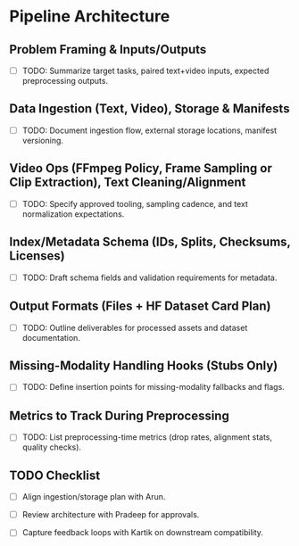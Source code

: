 # Pipeline Architecture

## Problem Framing & Inputs/Outputs
- [ ] TODO: Summarize target tasks, paired text+video inputs, expected preprocessing outputs.

## Data Ingestion (Text, Video), Storage & Manifests
- [ ] TODO: Document ingestion flow, external storage locations, manifest versioning.

## Video Ops (FFmpeg Policy, Frame Sampling or Clip Extraction), Text Cleaning/Alignment
- [ ] TODO: Specify approved tooling, sampling cadence, and text normalization expectations.

## Index/Metadata Schema (IDs, Splits, Checksums, Licenses)
- [ ] TODO: Draft schema fields and validation requirements for metadata.

## Output Formats (Files + HF Dataset Card Plan)
- [ ] TODO: Outline deliverables for processed assets and dataset documentation.

## Missing-Modality Handling Hooks (Stubs Only)
- [ ] TODO: Define insertion points for missing-modality fallbacks and flags.

## Metrics to Track During Preprocessing
- [ ] TODO: List preprocessing-time metrics (drop rates, alignment stats, quality checks).

## TODO Checklist
- [ ] Align ingestion/storage plan with Arun.
- [ ] Review architecture with Pradeep for approvals.
- [ ] Capture feedback loops with Kartik on downstream compatibility.

